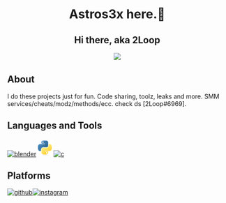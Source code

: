<div align="center">
  
# Astros3x here.💫
## Hi there,  aka 2Loop
 <img src="https://discord.c99.nl/widget/theme-2/658616710739263528.png"></img>

</div>

## About
I do these projects just for fun. Code sharing, toolz, leaks and more. SMM services/cheats/modz/methods/ecc. check ds [2Loop#6969].

## Languages and Tools

<p align="left"><a href="https://www.blender.org/" target="_blank" rel="noreferrer"><img src="https://download.blender.org/branding/community/blender_community_badge_white.svg" alt="blender" width="40" height="40"/></a><a href="https://www.python.org" target="_blank" rel="noreferrer"><img src="https://raw.githubusercontent.com/devicons/devicon/master/icons/python/python-original.svg" alt="python" width="40" height="40"/></a><a href="https://www.open-std.org/jtc1/sc22/wg14/" target="_blank" rel="norefferrer"><img src="https://wallpapercave.com/wp/wp4521293.png" alt="c" width="40" height="40"/></a></p>

## Platforms

<p align="left"><a href="https://github.com/astros3x" target="_blank" rel="noreferrer"><img src="https://cdn.jsdelivr.net/npm/simple-icons@3.0.1/icons/github.svg" alt="github" width="40" height="40"/></a><a href="https://www.instagram.com/astros3x/" target="_blank" rel="noreferrer"><img src="https://cdn.jsdelivr.net/npm/simple-icons@3.0.1/icons/instagram.svg" alt="instagram" width="40" height="40"/></a></p>
